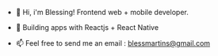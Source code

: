 - 👋 Hi, i'm Blessing! Frontend web + mobile developer.
- 🌱 Building apps with Reactjs + React Native  
 
- 📫 Feel free to send me an email : blessmartins@gmail.com


